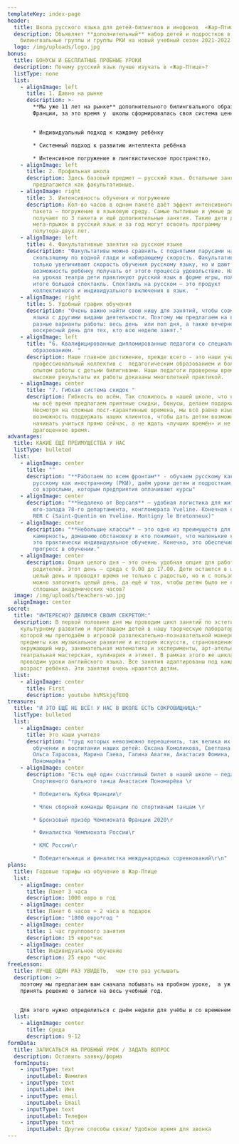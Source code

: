 ```yaml
---
templateKey: index-page
header:
  title: Школа русского языка для детей-билингвов и инофонов  «Жар-Птица»
  description: Объявляет **дополнительный** набор детей и подростков в
    билингвальные группы и группы РКИ на новый учебный сезон 2021-2022.
  logo: /img/uploads/logo.jpg
bonus:
  title: БОНУСЫ И БЕСПЛАТНЫЕ ПРОБНЫЕ УРОКИ
  description: Почему русский язык лучше изучать в «Жар-Птице»?
  listType: none
  list:
    - alignImage: left
      title: 1. Давно на рынке
      description: >-
        **Мы уже 11 лет на рынке** дополнительного билингвального образования во
        Франции, за это время у  школы сформировалась своя система ценностей:  


        * Индивидуальный подход к каждому ребёнку

        * Системный подход к развитию интеллекта ребёнка 

        * Интенсивное погружение в лингвистическое пространство.
    - alignImage: left
      title: 2. Профильная школа
      description: Здесь базовый предмет – русский язык. Остальные занятия
        предлагаются как факультативные.
    - alignImage: right
      title: 3. Интенсивность обучения и погружение
      description: Кол-во часов в одном пакете даёт эффект интенсивного обучения. Два
        пакета – погружение в языковую среду. Самые пытливые и умные дети
        получают по 3 пакета и ещё дополнительные занятия. Такие дети делают
        мега-прыжок в русский язык и за год могут освоить программу
        полутора-двух лет.
    - alignImage: left
      title: 4. Факультативные занятия на русском языке
      description: "Факультативы можно сравнить с поднятыми парусами на паруснике,
        скользящему по водной глади и набирающему скорость. Факультативы не
        только увеличивают скорость обучения русскому языку, но и дают
        возможность ребёнку получать от этого процесса удовольствие. Например,
        на уроках театра дети практикуют русский язык в форме игры, получая в
        итоге большой спектакль. Спектакль на русском – это продукт
        коллективного и индивидуального включения в язык.  "
    - alignImage: right
      title: 5. Удобный график обучения
      description: "Очень важно найти свою нишу для занятий, чтобы совмещать изучение
        языка с другими видами деятельности. Поэтому мы предлагаем на выбор
        разные варианты работы: весь день  или пол дня, а также вечернее время и
        воскресный день для тех, кто всю неделю занят."
    - alignImage: left
      title: "6. Квалифицированные дипломированные педагоги со специальным профильным
        образованием. "
      description: Наше главное достижение, прежде всего - это наши учителя. Дружный
        профессиональный коллектив с  педагогическим образованием и большим
        опытом работы с детьми билигнвами. Наши педагоги проверены временем, и
        высокие результаты их работы доказаны многолетней практикой.
    - alignImage: center
      title: "7. Гибкая система скидок "
      description: Гибкость во всём. Так сложилось в нашей школе, что нашим клиентам
        мы всё время предлагаем приятные скидки, бонусы, делаем подарки.
        Несмотря на сложные пост-карантинные времена, мы всё равно изыскиваем
        возможность поддержать наших клиентов, чтобы дать детям возможность
        начинать учиться прямо сейчас, а не ждать «лучших времён» и не терять
        драгоценное время.
advantages:
  title: КАКИЕ ЕЩЁ ПРЕИМУЩЕСТВА У НАС
  listType: bulleted
  list:
    - alignImage: center
      title: ""
      description: "**Работаем по всем фронтам** - обучаем русскому как родному (РЯ) и
        русскому как иностранному (РКИ), даём уроки детям и подросткам, работаем
        со взрослыми, которым предприятия оплачивают курсы"
    - alignImage: center
      description: "**Недалеко от Версаля** – удобная логистика для жителей запада и
        юго-запада 78-го департамента, конгломерата Yveline. Конечная станция
        RER C (Saint-Quentin en Yveline. Montigny le Bretonneux)"
    - alignImage: center
      description: "**Небольшие классы** – это одно из преимуществ для тех, кто любит
        камерность, домашнюю обстановку и кто понимает, что маленькие классы –
        это практически индивидуальное обучение. Конечно, это обеспечивает
        прогресс в обучении."
    - alignImage: center
      description: Опция целого дня – это очень удобная опция для работающих
        родителей. Этот день – среда с 9.00 до 17.00. Дети остаются в школе на
        целый день и проводят время не только с радостью, но и с пользой. Чем
        можно заполнить целый день, да ещё и так, чтобы детям было не скучно от
        сплошных академических часов?
  image: /img/uploads/teachers-wo.jpg
  alignImage: center
secret:
  title: "ИНТЕРЕСНО? ДЕЛИМСЯ СВОИМ СЕКРЕТОМ:"
  description: В первой половине дня мы проводим цикл занятий по эстетическому и
    культурному развитию и приглашаем детей в нашу творческую лабораторию*, в
    которой мы преподаём в игровой развлекательно-познавательной манере такие
    предметы как музыкальное развитие и история искусств, страноведение и
    окружающий мир, занимательная математика и эксперименты, арт-ателье,
    театральная мастерская, кулинария и этикет. В рамках этого же цикла мы
    проводим уроки английского языка. Все занятия адаптированы под каждый
    возраст ребёнка. Эти занятия очень нравятся детям.
  list:
    - alignImage: center
      title: First
      description: youtube hVMSkjqfE0Q
treasure:
  title: "И ЭТО ЕЩЁ НЕ ВСЁ! У НАС В ШКОЛЕ ЕСТЬ СОКРОВИЩНИЦА:"
  listType: bulleted
  list:
    - alignImage: center
      title: Это наши учителя
      description: "труд которых невозможно переоценить, так велика их заслуга в
        обучении и воспитании наших детей: Оксана Комоликова, Светлана Шеянова,
        Ольга Тарасова, Марина Гаева, Галина Авагян, Анастасия Фомина, Анастасия
        Пономарёва "
    - alignImage: center
      description: "Есть ещё один счастливый билет в нашей школе – педагог в студии
        Спортивного бального танца Анастасия Пономарёва \r

        * Победитель Кубка Франции\r

        * Член сборной команды Франции по спортивным танцам \r

        * Бронзовый призёр Чемпионата Франции 2020\r

        * Финалистка Чемпионата России\r

        * КМС России\r

        * Победительница и финалистка международных соревнований\r\n"
plans:
  title: Годовые тарифы на обучение в Жар-Птице
  list:
    - alignImage: center
      title: Пакет 3 часа
      description: 1000 евро в год
    - alignImage: center
      title: Пакет 6 часов + 2 часа в подарок
      description: "1800 евро*год "
    - alignImage: center
      title: 1 час группового занятия
      description: 15 евро*час
    - alignImage: center
      title: Индивидуальное обучение
      description: 25 евро *час
freeLesson:
  title: ЛУЧШЕ ОДИН РАЗ УВИДЕТЬ,  чем сто раз услышать
  description: >-
    поэтому мы предлагаем вам сначала побывать на пробном уроке,  а уж потом
    принять решение о записи на весь учебный год.


    Для этого нужно определиться с днём недели для учёбы и со временем занятий. Вот наши предложения:
  list:
    - alignImage: center
      title: Среда
      description: 9-12
formData:
  title: ЗАПИСАТЬСЯ НА ПРОБНЫЙ УРОК / ЗАДАТЬ ВОПРОС
  description: Оставить заявку/форма
  formInputs:
    - inputType: text
      inputLabel: Фамилия
    - inputType: text
      inputLabel: Имя
    - inputType: email
      inputLabel: Email
    - inputType: text
      inputLabel: Телефон
    - inputType: text
      inputLabel: Другие способы связи/ Удобное время для звонка
---
```

